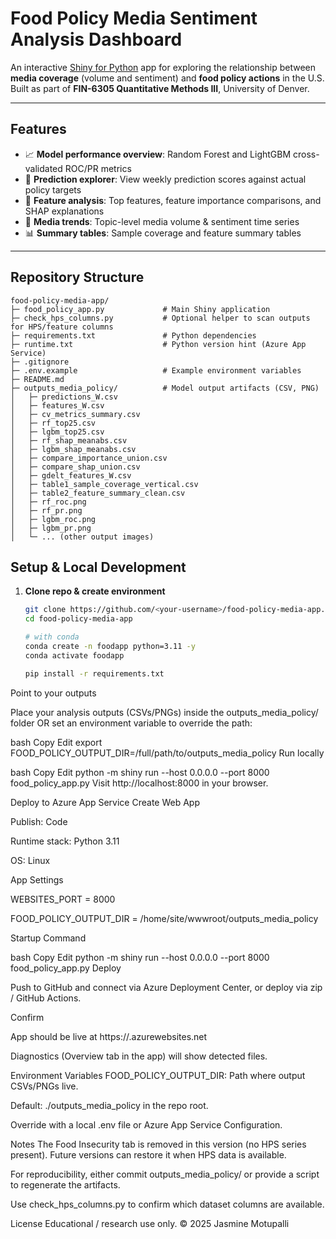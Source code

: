 # Food Policy Media Sentiment Analysis Dashboard

An interactive [Shiny for Python](https://shiny.posit.co/py/) app for exploring the relationship between **media coverage** (volume and sentiment) and **food policy actions** in the U.S.  
Built as part of **FIN-6305 Quantitative Methods III**, University of Denver.

---

## Features

- 📈 **Model performance overview**: Random Forest and LightGBM cross-validated ROC/PR metrics
- 🔎 **Prediction explorer**: View weekly prediction scores against actual policy targets
- 🧮 **Feature analysis**: Top features, feature importance comparisons, and SHAP explanations
- 📰 **Media trends**: Topic-level media volume & sentiment time series
- 📊 **Summary tables**: Sample coverage and feature summary tables

---

## Repository Structure

```text
food-policy-media-app/
├─ food_policy_app.py             # Main Shiny application
├─ check_hps_columns.py           # Optional helper to scan outputs for HPS/feature columns
├─ requirements.txt               # Python dependencies
├─ runtime.txt                    # Python version hint (Azure App Service)
├─ .gitignore
├─ .env.example                   # Example environment variables
├─ README.md
├─ outputs_media_policy/          # Model output artifacts (CSV, PNG)
│   ├─ predictions_W.csv
│   ├─ features_W.csv
│   ├─ cv_metrics_summary.csv
│   ├─ rf_top25.csv
│   ├─ lgbm_top25.csv
│   ├─ rf_shap_meanabs.csv
│   ├─ lgbm_shap_meanabs.csv
│   ├─ compare_importance_union.csv
│   ├─ compare_shap_union.csv
│   ├─ gdelt_features_W.csv
│   ├─ table1_sample_coverage_vertical.csv
│   ├─ table2_feature_summary_clean.csv
│   ├─ rf_roc.png
│   ├─ rf_pr.png
│   ├─ lgbm_roc.png
│   ├─ lgbm_pr.png
│   └─ ... (other output images)
```
## Setup & Local Development

1. **Clone repo & create environment**
   ```bash
   git clone https://github.com/<your-username>/food-policy-media-app.git
   cd food-policy-media-app

   # with conda
   conda create -n foodapp python=3.11 -y
   conda activate foodapp

   pip install -r requirements.txt
Point to your outputs

Place your analysis outputs (CSVs/PNGs) inside the outputs_media_policy/ folder
OR set an environment variable to override the path:

bash
Copy
Edit
export FOOD_POLICY_OUTPUT_DIR=/full/path/to/outputs_media_policy
Run locally

bash
Copy
Edit
python -m shiny run --host 0.0.0.0 --port 8000 food_policy_app.py
Visit http://localhost:8000 in your browser.

Deploy to Azure App Service
Create Web App

Publish: Code

Runtime stack: Python 3.11

OS: Linux

App Settings

WEBSITES_PORT = 8000

FOOD_POLICY_OUTPUT_DIR = /home/site/wwwroot/outputs_media_policy

Startup Command

bash
Copy
Edit
python -m shiny run --host 0.0.0.0 --port 8000 food_policy_app.py
Deploy

Push to GitHub and connect via Azure Deployment Center,
or deploy via zip / GitHub Actions.

Confirm

App should be live at https://<your-app-name>.azurewebsites.net

Diagnostics (Overview tab in the app) will show detected files.

Environment Variables
FOOD_POLICY_OUTPUT_DIR: Path where output CSVs/PNGs live.

Default: ./outputs_media_policy in the repo root.

Override with a local .env file or Azure App Service Configuration.

Notes
The Food Insecurity tab is removed in this version (no HPS series present).
Future versions can restore it when HPS data is available.

For reproducibility, either commit outputs_media_policy/ or provide a script to regenerate the artifacts.

Use check_hps_columns.py to confirm which dataset columns are available.

License
Educational / research use only.
© 2025 Jasmine Motupalli
